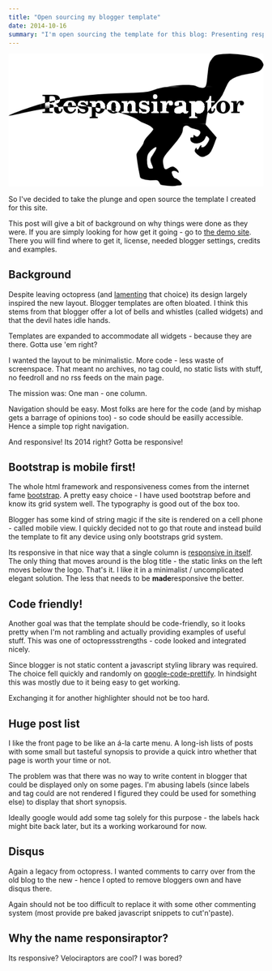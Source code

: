 ```yaml
---
title: "Open sourcing my blogger template"
date: 2014-10-16
summary: "I'm open sourcing the template for this blog: Presenting responsiraptor - a responsive blogger template theme based on bootstrap"
---
```


![Logo of the responsiraptor blogger template](./responsiraptor-logo.png)

So I've decided to take the plunge and open source the template I created for this site.

This post will give a bit of background on why things were done as they were. If you are simply looking for how get it going - go to [the demo site](http://responsiraptor.blogspot.com/). There you will find where to get it, license, needed blogger settings, credits and examples.

## Background
Despite leaving octopress (and [lamenting](/2014/07/from-octopress-to-blogger.html) that choice) its design largely inspired the new layout. Blogger templates are often bloated. I think this stems from that blogger offer a lot of bells and whistles (called widgets) and that the devil hates idle hands.

Templates are expanded to accommodate all widgets - because they are there. Gotta use 'em right?

I wanted the layout to be minimalistic. More code - less waste of screenspace. That meant no archives, no tag could, no static lists with stuff, no feedroll and no rss feeds on the main page.

The mission was: One man - one column.

Navigation should be easy. Most folks are here for the code (and by mishap gets a barrage of opinions too) - so code should be easilly accessible. Hence a simple top right navigation.

And responsive! Its 2014 right? Gotta be responsive!

## Bootstrap is mobile first!
The whole html framework and responsiveness comes from the internet fame [bootstrap](http://getbootstrap.com/). A pretty easy choice - I have used bootstrap before and know its grid system well. The typography is good out of the box too.

Blogger has some kind of string magic if the site is rendered on a cell phone - called mobile view. I quickly decided not to go that route and instead build the template to fit any device using only bootstraps grid system.

Its responsive in that nice way that a single column is [responsive in itself](http://line-mode.cern.ch/www/hypertext/WWW/TheProject.html). The only thing that moves around is the blog title - the static links on the left moves below the logo. That's it. I like it in a minimalist / uncomplicated elegant solution. The less that needs to be **made**responsive the better.

## Code friendly!
Another goal was that the template should be code-friendly, so it looks pretty when I'm not rambling and actually providing examples of useful stuff. This was one of octopressstrengths - code looked and integrated nicely.

Since blogger is not static content a javascript styling library was required. The choice fell quickly and randomly on [google-code-prettify](https://code.google.com/p/google-code-prettify/). In hindsight this was mostly due to it being easy to get working.

Exchanging it for another highlighter should not be too hard.

## Huge post list
I like the front page to be like an á-la carte menu. A long-ish lists of posts with some small but tasteful synopsis to provide a quick intro whether that page is worth your time or not.

The problem was that there was no way to write content in blogger that could be displayed only on some pages. I'm abusing labels (since labels and tag could are not rendered I figured they could be used for something else) to display that short synopsis.

Ideally google would add some tag solely for this purpose - the labels hack might bite back later, but its a working workaround for now.

## Disqus
Again a legacy from octopress. I wanted comments to carry over from the old blog to the new - hence I opted to remove bloggers own and have disqus there.

Again should not be too difficult to replace it with some other commenting system (most provide pre baked javascript snippets to cut'n'paste).

## Why the name responsiraptor?
Its responsive? Velociraptors are cool? I was bored?
